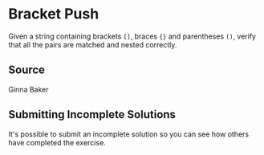 # Bracket Push

Given a string containing brackets `[]`, braces `{}` and parentheses `()`,
verify that all the pairs are matched and nested correctly.
## Source

Ginna Baker

## Submitting Incomplete Solutions
It's possible to submit an incomplete solution so you can see how others have completed the exercise.
